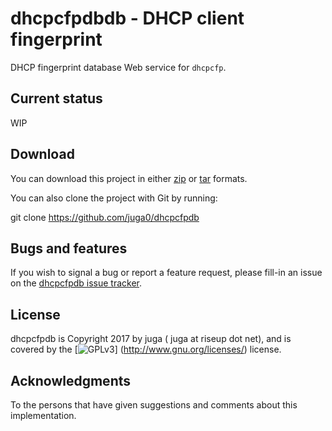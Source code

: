 dhcpcfpdbdb - DHCP client fingerprint
==================================

DHCP fingerprint database Web service for ``dhcpcfp``.

Current status
--------------

WIP

Download
--------

You can download this project in either
[zip](http://github.com/juga0/dhcpcfpdb/zipball/master()) or
[tar](http://github.com/juga0/dhcpcfpdb/tarball/master) formats.

You can also clone the project with Git by running:

   git clone https://github.com/juga0/dhcpcfpdb

Bugs and features
-----------------

If you wish to signal a bug or report a feature request, please fill-in
an issue on the [dhcpcfpdb issue
tracker](https://github.com/juga0/dhcpcfpdb/issues).

License
-------

dhcpcfpdb is Copyright 2017 by juga ( juga at riseup dot net), and is
covered by the [![GPLv3](https://www.gnu.org/graphics/gplv3-127x51.png)]
(http://www.gnu.org/licenses/) license.

Acknowledgments
---------------

To the persons that have given suggestions and comments about this
implementation.
